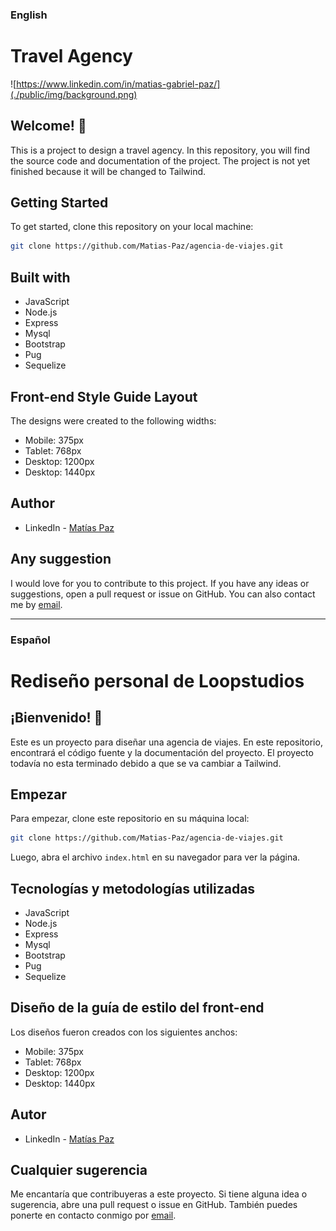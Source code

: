 ### **English**

# Travel Agency

![https://www.linkedin.com/in/matias-gabriel-paz/](./public/img/background.png)

## Welcome! 👋

This is a project to design a travel agency. In this repository, you will find the source code and documentation of the project.  The project is not yet finished because it will be changed to Tailwind.

## Getting Started

To get started, clone this repository on your local machine:

```bash
git clone https://github.com/Matias-Paz/agencia-de-viajes.git
```

## Built with

- JavaScript
- Node.js
- Express
- Mysql
- Bootstrap
- Pug
- Sequelize

## Front-end Style Guide Layout

The designs were created to the following widths:

- Mobile: 375px
- Tablet: 768px
- Desktop: 1200px
- Desktop: 1440px

## Author

- LinkedIn - [Matías Paz](https://www.linkedin.com/in/matias-gabriel-paz/)

## Any suggestion

I would love for you to contribute to this project. If you have any ideas or suggestions, open a pull request or issue on GitHub. You can also contact me by [email](mailto:matiaspaz.dev@gmail.com).

----------------------------------------------------------------------------------------------------------------------------------------------------------------------------------------

### **Español**

# Rediseño personal de Loopstudios

## ¡Bienvenido! 👋

Este es un proyecto para diseñar una agencia de viajes. En este repositorio, encontrará el código fuente y la documentación del proyecto. El proyecto todavía no esta terminado debido a que se va cambiar a Tailwind.

## Empezar

Para empezar, clone este repositorio en su máquina local:

```bash
git clone https://github.com/Matias-Paz/agencia-de-viajes.git
```

Luego, abra el archivo `index.html` en su navegador para ver la página.

## **Tecnologías y metodologías utilizadas**

- JavaScript
- Node.js
- Express
- Mysql
- Bootstrap
- Pug
- Sequelize

## Diseño de la guía de estilo del front-end

Los diseños fueron creados con los siguientes anchos:

- Mobile: 375px
- Tablet: 768px
- Desktop: 1200px
- Desktop: 1440px

## Autor

- LinkedIn - [Matías Paz](https://www.linkedin.com/in/matias-gabriel-paz/)

## Cualquier sugerencia

Me encantaría que contribuyeras a este proyecto. Si tiene alguna idea o sugerencia, abre una pull request o issue en GitHub. También puedes ponerte en contacto conmigo por [email](mailto:matiaspaz.dev@gmail.com).
